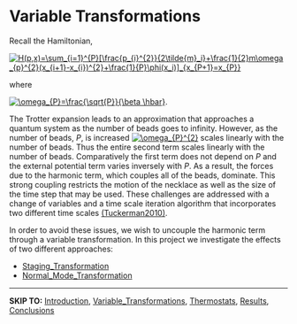 # Variable Transformations #

Recall the Hamiltonian,

<a href='http://www.codecogs.com/eqnedit.php?latex=H(p,x)=\sum_{i=1}^{P}[\frac{p_{i}^{2}}{2\tilde{m}_i}@plus;\frac{1}{2}m\omega _{p}^{2}(x_{i@plus;1}-x_{i})^{2}@plus;\frac{1}{P}\phi(x_i)]_{x_{P@plus;1}=x_{P}}'><img src='http://latex.codecogs.com/gif.latex?H(p,x)=\sum_{i=1}^{P}[\frac{p_{i}^{2}}{2\tilde{m}_i}+\frac{1}{2}m\omega _{p}^{2}(x_{i+1}-x_{i})^{2}+\frac{1}{P}\phi(x_i)]_{x_{P+1}=x_{P}}%.png' title='H(p,x)=\sum_{i=1}^{P}[\frac{p_{i}^{2}}{2\tilde{m}_i}+\frac{1}{2}m\omega _{p}^{2}(x_{i+1}-x_{i})^{2}+\frac{1}{P}\phi(x_i)]_{x_{P+1}=x_{P}}' /></a>

where

<a href='http://www.codecogs.com/eqnedit.php?latex=\omega_{P}=\frac{\sqrt{P}}{\beta \hbar}'><img src='http://latex.codecogs.com/png.latex?\omega_{P}=\frac{\sqrt{P}}{\beta \hbar}%.png' title='\omega_{P}=\frac{\sqrt{P}}{\beta \hbar}' /></a>.

The Trotter expansion leads to an approximation that approaches a quantum system as the number of beads goes to infinity. However, as the number of beads, _P_, is increased <a href='http://www.codecogs.com/eqnedit.php?latex=\omega_{P}'><img src='http://latex.codecogs.com/png.latex?\omega_{P}^{2}%.png' title='\omega_{P}^{2}' /></a> scales linearly with the number of beads. Thus the entire second term scales linearly with the number of beads. Comparatively the first term does not depend on _P_ and the external potential term varies inversely with _P_. As a result, the forces due to the harmonic term, which couples all of the beads, dominate. This strong coupling restricts the motion of the necklace as well as the size of the time step that may be used. These challenges are addressed with a change of variables and a time scale iteration algorithm that incorporates two different time scales [(Tuckerman2010)](References.md).

In order to avoid these issues, we wish to uncouple the harmonic term through a variable transformation. In this project we investigate the effects of two different approaches:
  * [Staging\_Transformation](Staging_Transformation.md)
  * [Normal\_Mode\_Transformation](Normal_Mode_Transformation.md)

---

**SKIP TO:** [Introduction](Introduction.md), [Variable\_Transformations](Variable_Transformations.md), [Thermostats](Thermostats.md), [Results](Results.md), [Conclusions](Conclusions.md)